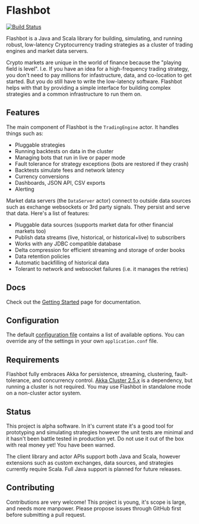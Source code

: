 # Flashbot
[![Build Status](https://travis-ci.org/infixtrading/flashbot.svg?branch=master)](https://travis-ci.org/infixtrading/flashbot)

Flashbot is a Java and Scala library for building, simulating, and running robust, low-latency Cryptocurrency trading strategies as a cluster of trading engines and market data servers.

Crypto markets are unique in the world of finance because the "playing field is level". I.e. If you have an idea for a high-frequency trading strategy, you don't need to pay millions for infastructure, data, and co-location to get started. But you do still have to write the low-latency software. Flashbot helps with that by providing a simple interface for building complex strategies and a common infrastructure to run them on.

## Features
The main component of Flashbot is the `TradingEngine` actor. It handles things such as:
* Pluggable strategies
* Running backtests on data in the cluster
* Managing bots that run in live or paper mode
* Fault tolerance for strategy exceptions (bots are restored if they crash)
* Backtests simulate fees and network latency
* Currency conversions
* Dashboards, JSON API, CSV exports
* Alerting

Market data servers (the `DataServer` actor) connect to outside data sources such as exchange websockets or 3rd party signals. They persist and serve that data. Here's a list of features:
* Pluggable data sources (supports market data for other financial markets too)
* Publish data streams (live, historical, or historical+live) to subscribers
* Works with any JDBC compatible database
* Delta compression for efficient streaming and storage of order books
* Data retention policies
* Automatic backfilling of historical data
* Tolerant to network and websocket failures (i.e. it manages the retries)

## Docs
Check out the [Getting Started](https://github.com/infixtrading/flashbot/wiki/Getting-Started) page for documentation.

## Configuration
The default [configuration file](https://github.com/infixtrading/flashbot/blob/master/modules/server/src/main/resources/reference.conf) contains a list of available options. You can override any of the settings in your own `application.conf` file.

## Requirements
Flashbot fully embraces Akka for persistence, streaming, clustering, fault-tolerance, and concurrency control. [Akka Cluster 2.5.x](https://doc.akka.io/docs/akka/2.5/index-cluster.html) is a dependency, but running a cluster is not required. You may use Flashbot in standalone mode on a non-cluster actor system.

## Status
This project is alpha software. In it's current state it's a good tool for prototyping and simulating strategies however the unit tests are minimal and it hasn't been battle tested in production yet. Do not use it out of the box with real money yet! You have been warned.

The client library and actor APIs support both Java and Scala, however extensions such as custom exchanges, data sources, and strategies currently require Scala. Full Java support is planned for future releases.

## Contributing
Contributions are very welcome! This project is young, it's scope is large, and needs more manpower. Please propose issues through GitHub first before submitting a pull request.

